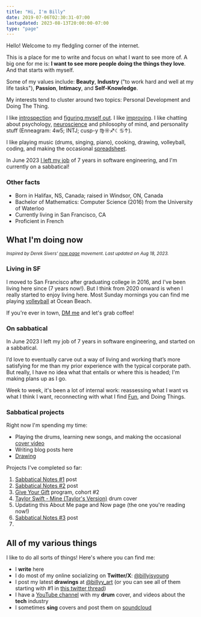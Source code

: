 ```yaml
---
title: "Hi, I'm Billy"
date: 2019-07-06T02:30:31-07:00
lastupdated: 2023-08-13T20:00:00-07:00
type: "page"
---
```


Hello! Welcome to my fledgling corner of the internet.

This is a place for me to write and focus on what I want to see more of. A big one for me is: **I want to see more people doing the things they love**. And that starts with myself.

Some of my values include: **Beauty**, **Industry** ("to work hard and well at my life tasks"), **Passion**, **Intimacy**, and **Self-Knowledge**.

My interests tend to cluster around two topics: Personal Development and Doing The Thing.

I like [introspection](https://billy.dev/posts/letter-29/) and [figuring myself out](https://billy.dev/posts/comparisons/). I like [improving](https://billy.dev/posts/5-25/). I like chatting about psychology, [neuroscience](https://billy.dev/posts/brain-and-ego/) and philosophy of mind, and personality stuff (Enneagram: 4w5; INTJ; cusp-y ♍️☼♐☾♋↑).

I like playing music (drums, singing, piano), cooking, drawing, volleyball, coding, and making the occasional [spreadsheet](https://billy.dev/posts/taxes/).

In June 2023 [I left my job](https://billy.dev/posts/new-game-plus/) of 7 years in software engineering, and I'm currently on a sabbatical!

### Other facts
- Born in Halifax, NS, Canada; raised in Windsor, ON, Canada
- Bachelor of Mathematics: Computer Science (2016) from the University of Waterloo
- Currently living in San Francisco, CA
- Proficient in French

## What I'm doing now
<small>_Inspired by Derek Sivers' [now page](https://nownownow.com/about) movement. Last updated on Aug 18, 2023._</small>

### Living in SF
I moved to San Francisco after graduating college in 2016, and I've been living here since (7 years now!). But I think from 2020 onward is when I really started to enjoy living here. Most Sunday mornings you can find me playing [volleyball](https://heylo.group/sfbv) at Ocean Beach.

If you're ever in town, [DM me](https://twitter.com/billyisyoung) and let's grab coffee!

### On sabbatical
In June 2023 I left my job of 7 years in software engineering, and started on a sabbatical.

I’d love to eventually carve out a way of living and working that’s more satisfying for me than my prior experience with the typical corporate path. But really, I have no idea what that entails or where this is headed; I'm making plans up as I go.

Week to week, it's been a lot of internal work: reassessing what I want vs what I think I want, reconnecting with what I find [Fun](https://billy.dev/posts/sabbatical-notes/2-fun/), and Doing Things.

### Sabbatical projects
Right now I'm spending my time:

- Playing the drums, learning new songs, and making the occasional [cover video](https://www.youtube.com/watch?v=H7jtI4stySI)
- Writing blog posts here
- [Drawing](https://www.instagram.com/billyy_art/)

Projects I've completed so far:

1. [Sabbatical Notes #1](https://billy.dev/posts/sabbatical-notes/1-doing/) post
1. [Sabbatical Notes #2](https://billy.dev/posts/sabbatical-notes/2-fun/) post
1. [Give Your Gift](https://tasshin.com/give-your-gift/) program, cohort #2
1. [Taylor Swift - Mine (Taylor's Version)](https://www.youtube.com/watch?v=H7jtI4stySI) drum cover
1. Updating this About Me page and Now page (the one you're reading now!)
1. [Sabbatical Notes #3](https://billy.dev/posts/sabbatical-notes/3/) post
1. 

## All of my various things
I like to do all sorts of things! Here's where you can find me:

- I **write** here
- I do most of my online socializing on **Twitter/X**: [@billyisyoung](https://twitter.com/billyisyoung)
- I post my latest **drawings** at [@billyy_art](https://www.instagram.com/billyy_art/) (or you can see all of them starting with #1 in [this twitter thread](https://twitter.com/billyisyoung/status/1328059097783160838))
- I have a [YouTube channel](https://www.youtube.com/@billyy) with my **drum** cover, and videos about the **tech** industry
- I sometimes **sing** covers and post them on [soundcloud](https://soundcloud.com/billyisyoung)
